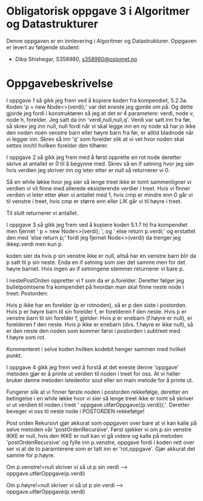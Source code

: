 # Obligatorisk oppgave 3 i Algoritmer og Datastrukturer

Denne oppgaven er en innlevering i Algoritmer og Datastrukturer. 
Oppgaven er levert av følgende student:
* Diba Shishegar, S358980, s358980@oslomet.no


# Oppgavebeskrivelse 

I oppgave 1 så gikk jeg frem ved å kopiere koden fra kompendiet, 5.2.3a. 
Koden 'p = new Node<>(verdi);' var det eneste jeg gjorde om på. Og dette gjorde jeg fordi 
i konstruktøren så jeg at det er 4 parametere: verdi, node v, node h, forelder. Jeg satt da inn 'verdi,null,null,q'.
Verdi var satt inn fra før, så skrev jeg inn null, null fordi når vi skal legge inn en ny node så har jo ikke den noden 
noen venstre barn eller høyre barn fra før, er alltid bladnode når vi legger inn. Skrev så inn 'q' som forelder slik 
at vi vet hvor noden skal settes inn/til hvilken forelder den tilhører.

I oppgave 2 så gikk jeg frem med å først opprette en rot node deretter skrive at antallet er 0 til å begynne med.
Skrev så en if setning hvor jeg sier hvis verdien jeg skriver inn og leter etter er null så returnerer vi 0.

Så en while løkke hvor jeg sier så lenge treet ikke er tomt sammenligner vi verdien vi vil finne med allerede eksisterende
verdier i treet. Hvis vi finner verdien vi leter etter øker vi antallet med 1, hvis cmp er mindre enn 0 går vi til venstre i treet,
hvis cmp er større enn eller LIK går vi til høyre i treet. 

Til slutt returnerer vi antallet.

I oppgave 3 så gikk jeg frem ved å kopiere koden 5.1.7 h) fra kompendiet men fjernet '  p = new Node<>(verdi); ', og
' else return p.verdi;' og erstattet den med 'else return p;' fordi jeg fjernet Node<>(verdi) da trenger jeg ikkep.verdi 
men kun p. 

koden sier da hvis p sin venstre ikke er null, altså har en venstre barn blir da p satt til p sin neste. Enda en if setning
som sier det samme men for det høyre barnet. Hvis ingen av if setningene stemmer returnerer vi bare p.

I nestePostOrden oppretter vi f som da er p.forelder. Deretter følger jeg bulletpointsene fra kompendiet på hvordan man
skal finne neste node i treet:
Postorden:

Hvis p ikke har en forelder (p er rotnoden), så er p den siste i postorden.
Hvis p er høyre barn til sin forelder f, er forelderen f den neste.
Hvis p er venstre barn til sin forelder f, gjelder:
Hvis p er enebarn (f.høyre er null), er forelderen f den neste.
Hvis p ikke er enebarn (dvs. f.høyre er ikke null), så er den neste den noden som kommer først i postorden i subtreet med f.høyre som rot.

Kommenteret i selve koden hvilken kodebit henger sammen med hvilket punkt.

I oppgave 4 gikk jeg frem ved å forstå at det eneste denne 'oppgave' metoden gjør er å printe ut verdien til noden i treet
for oss. At vi heller bruker denne metoden istedenfor sout eller en main metode for å printe ut.

Fungerer slik at vi finner første noden i postorden rekkefølge, deretter en betingelse i en while løkke hvor vi sier så 
lenge treet ikke er tomt så skriver vi ut verdien til noden i treet ' oppgave.utførOppgave((p.verdi));'. Deretter
beveger vi oss til neste node i POSTORDEN rekkefølge!

Post orden Rekursivt gjør akkurat som oppgaven over bare at vi kan kalle på selve metoden vår 'postOrdenRecursive'.
Først sjekker vi om p sin venstre IKKE er null, hvis den IKKE er null kan vi gå videre  og kalle på metoden 'postOrdenRecursive'
og fylle inn p.venstre, oppgave fordi i koden rett over ser vi at de to paramterene som er tatt inn er 'rot,oppgave'.
Gjør akkurat det samme for p.høyre. 

Om p.venstre!=null skriver vi så ut p sin verdi --> oppgave.utførOppgave(p.verdi)

Om p.høyre!=null skriver vi så ut p sin verdi  --> oppgave.utførOppgave(p.verdi)
